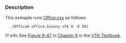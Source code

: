 ### Description

This exmaple runs [Office.cxx](/Cxx/VisualizationAlgoriths) as follows:

```
  ./OfficeA office.binary.vtk 0 -E 50)
```

!!! info
    See [Figure 9-47](/VTKBook/09Chapter9/#Figure%209-47) in [Chapter 9](/VTKBook/09Chapter9) in the [VTK Textbook](/VTKBook/01Chapter1/).
